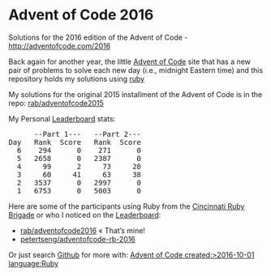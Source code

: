 # Advent of Code 2016 #

Solutions for the 2016 edition of the Advent of Code - http://adventofcode.com/2016

Back again for another year, the little [Advent of Code] site that has a new pair of problems to solve each new day (i.e., midnight Eastern time) and this repository holds my solutions using [ruby](http://ruby-lang.org)

My solutions for the original 2015 installment of the Advent of Code is in the repo: [rab/adventofcode2015](https://github.com/rab/adventofcode2015)

My Personal [Leaderboard] stats:

<pre>
      --Part 1---   --Part 2---
Day   Rank  Score   Rank  Score
  6    294      0    271      0
  5   2658      0   2387      0
  4     99      2     73     28
  3     60     41     63     38
  2   3537      0   2997      0
  1   6753      0   5003      0
</pre>

Here are some of the participants using Ruby from the [Cincinnati Ruby Brigade] or who I noticed on the [Leaderboard]:

* [rab/adventofcode2016](https://github.com/rab/adventofcode2016) &laquo;&nbsp;That&rsquo;s&nbsp;mine!
* [petertseng/adventofcode-rb-2016](https://github.com/petertseng/adventofcode-rb-2016)

Or just search [Github] for more with: [Advent of Code created:>2016-10-01 language:Ruby](https://github.com/search?utf8=%E2%9C%93&q=Advent+of+Code+created%3A%3E2016-10-01+language%3ARuby&type=Repositories&ref=advsearch&l=Ruby)

[Advent of Code]: http://www.adventofcode.com/2016/
[Leaderboard]: http://www.adventofcode.com/2016/leaderboard
[Stats]: http://www.adventofcode.com/2016/stats
[Github]: http://github.com/
[Cincinnati Ruby Brigade]: http://cincyrb.com/
